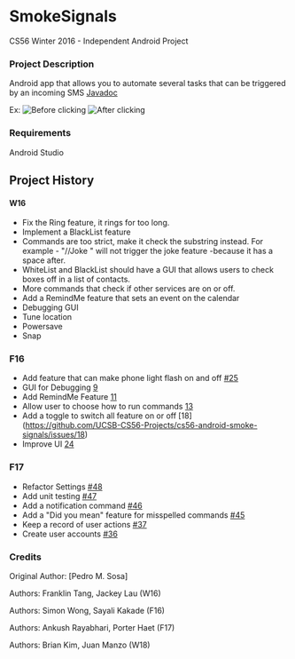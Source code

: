# SmokeSignals
CS56 Winter 2016 - Independent Android Project
### Project Description
Android app that allows you to automate several tasks that can be triggered by an incoming SMS
[Javadoc](file:///Users/briankim/Desktop/cs56-android-smoke-signals/javadoc/index.html)

Ex:
![Before clicking](https://i.imgur.com/s7xqA4d.png)
![After clicking](https://i.imgur.com/nffqEPv.png)

### Requirements
Android Studio

## Project History
#### W16
- Fix the Ring feature, it rings for too long.
- Implement a BlackList feature
- Commands are too strict, make it check the substring instead. For example - "//Joke " will not trigger the joke feature -because it has a space after.
- WhiteList and BlackList should have a GUI that allows users to check boxes off in a list of contacts.
- More commands that check if other services are on or off.
- Add a RemindMe feature that sets an event on the calendar
- Debugging GUI
- Tune location
- Powersave
- Snap

### F16
- Add feature that can make phone light flash on and off [#25](https://github.com/UCSB-CS56-Projects/cs56-android-smoke-signals/issues/25)
- GUI for Debugging [9](https://github.com/UCSB-CS56-Projects/cs56-android-smoke-signals/issues/9)
- Add RemindMe Feature [11](https://github.com/UCSB-CS56-Projects/cs56-android-smoke-signals/issues/11)
- Allow user to choose how to run commands [13](https://github.com/UCSB-CS56-Projects/cs56-android-smoke-signals/issues/13)
- Add a toggle to switch all feature on or off [18] (https://github.com/UCSB-CS56-Projects/cs56-android-smoke-signals/issues/18)
- Improve UI [24](https://github.com/UCSB-CS56-Projects/cs56-android-smoke-signals/issues/24)

### F17
- Refactor Settings [#48](https://github.com/UCSB-CS56-Projects/cs56-android-smoke-signals/issues/48)
- Add unit testing [#47](https://github.com/UCSB-CS56-Projects/cs56-android-smoke-signals/issues/47)
- Add a notification command [#46](https://github.com/UCSB-CS56-Projects/cs56-android-smoke-signals/issues/46)
- Add a "Did you mean" feature for misspelled commands [#45](https://github.com/UCSB-CS56-Projects/cs56-android-smoke-signals/issues/45)
- Keep a record of user actions [#37](https://github.com/UCSB-CS56-Projects/cs56-android-smoke-signals/issues/37)
- Create user accounts [#36](https://github.com/UCSB-CS56-Projects/cs56-android-smoke-signals/issues/36)

### Credits
Original Author: [Pedro M. Sosa] 

Authors: Franklin Tang, Jackey Lau (W16)

Authors: Simon Wong, Sayali Kakade (F16)

Authors: Ankush Rayabhari, Porter Haet (F17)

Authors: Brian Kim, Juan Manzo (W18)
